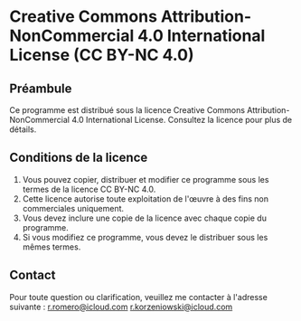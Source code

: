 # Creative Commons Attribution-NonCommercial 4.0 International License (CC BY-NC 4.0)

## Préambule
Ce programme est distribué sous la licence Creative Commons Attribution-NonCommercial 4.0 International License. Consultez la licence pour plus de détails.

## Conditions de la licence
1. Vous pouvez copier, distribuer et modifier ce programme sous les termes de la licence CC BY-NC 4.0.
2. Cette licence autorise toute exploitation de l'œuvre à des fins non commerciales uniquement.
3. Vous devez inclure une copie de la licence avec chaque copie du programme.
4. Si vous modifiez ce programme, vous devez le distribuer sous les mêmes termes.

## Contact
Pour toute question ou clarification, veuillez me contacter à l'adresse suivante : 
r.romero@icloud.com
r.korzeniowski@icloud.com
